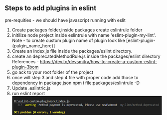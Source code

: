 ## Steps to add plugins in eslint
pre-requities - we should have javascript running with eslit

1. Create packages folder,inside packages create eslintrule folder
2. initilize node project inside eslintrule with name 'eslint-plugin-my-lint'. 
    Note - to create custom plugin name of plugin look like [eslint-plugin-{pulgin_name_here}]
3. Create an index.js file inside the packages/eslint directory.
4. create an deprecatedMethodRule.js inside the packages/eslint directory
References - https://dev.to/devsmitra/how-to-create-a-custom-eslint-plugin-3bom
5. go ack to your root folder of the project 
6. once will step 3 and step 4 file with proper code add those to dependency in package.json
        npm i file:packages/eslintrule -D
7. Update .eslintric.js
8. run eslint report
![eslitn-report](./images/eslint-report.png)
